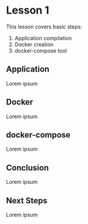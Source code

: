 # Lesson 1

This lesson covers basic steps:
1. Application compilation
2. Docker creation
3. docker-compose tool

## Application
Lorem ipsum

## Docker
Lorem ipsum

## docker-compose
Lorem ipsum

## Conclusion
Lorem ipsum

## Next Steps
Lorem ipsum